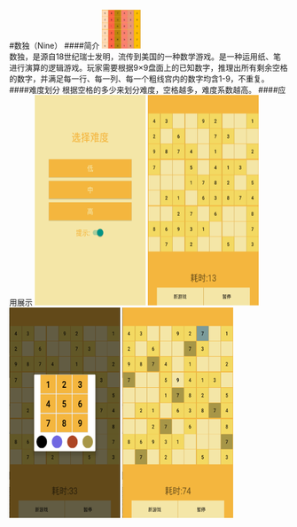#数独（Nine）
####简介
<img src = "https://github.com/kukajenny/Ninedemo/blob/master/SceenShots/icon.jpg" width=70 height=70><br>
        数独，是源自18世纪瑞士发明，流传到美国的一种数学游戏。是一种运用纸、笔进行演算的逻辑游戏。玩家需要根据9×9盘面上的已知数字，推理出所有剩余空格的数字，并满足每一行、每一列、每一个粗线宫内的数字均含1-9，不重复。
####难度划分
根据空格的多少来划分难度，空格越多，难度系数越高。
####应用展示
<img src="https://github.com/kukajenny/Ninedemo/blob/master/SceenShots/nine_select.png" width="200" height="380"/> 
<img src="https://github.com/kukajenny/Ninedemo/blob/master/SceenShots/nine_game.png" width="200" height="380"/> 
<img src="https://github.com/kukajenny/Ninedemo/blob/master/SceenShots/nine_game_num.png" width="200" height="380"/> 
<img src="https://github.com/kukajenny/Ninedemo/blob/master/SceenShots/nine_hint.png" width="200" height="380"/> 


